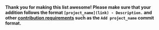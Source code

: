 **Thank you for making this list awesome! Please make sure that your addition follows the format `[project_name](link) - Description.` and other [contribution requirements](https://github.com/tact-lang/awesome-tact/blob/main/CONTRIBUTING.md#contributing) such as the `Add project_name` commit format.**
